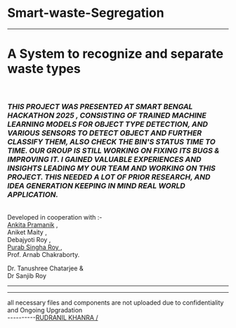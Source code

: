 # Smart-waste-Segregation
<HTML >

  <hr>
  <H1>A System to recognize and separate waste types</H1>
  <br>
  <I> <H3>THIS PROJECT WAS PRESENTED AT SMART BENGAL HACKATHON 2025 , CONSISTING OF TRAINED MACHINE LEARNING  MODELS FOR OBJECT TYPE DETECTION,  AND VARIOUS SENSORS TO DETECT OBJECT AND FURTHER CLASSIFY THEM, ALSO CHECK THE BIN'S STATUS TIME TO TIME. OUR GROUP IS STILL WORKING ON FIXING ITS BUGS & IMPROVING IT. I GAINED VALUABLE EXPERIENCES AND INSIGHTS  LEADING MY OUR TEAM AND WORKING  ON THIS PROJECT. THIS NEEDED A LOT OF PRIOR RESEARCH, AND IDEA GENERATION KEEPING IN MIND REAL WORLD APPLICATION.</H3></I>
  <br>
  Developed in cooperation with :- <br> <a href=https://github.com/Exploretech-ankita> Ankita Pramanik</a>  ,<br> Aniket Maity ,<br> Debajyoti Roy ,<br> <a           href=https://github.com/psroy007>Purab Singha Roy </a> , <br> Prof. Arnab Chakraborty.
  <br>
  
  Dr. Tanushree Chatarjee & <BR>Dr Sanjib Roy

  <hr>
  <hr>
  all necessary files and components are not uploaded due to confidentiality and Ongoing Upgradation
  <BR>
----------<A HREF="HTTPS://GITHUB.COM/RUDRANIL5">RUDRANIL KHANRA /</A>
</HTML>
